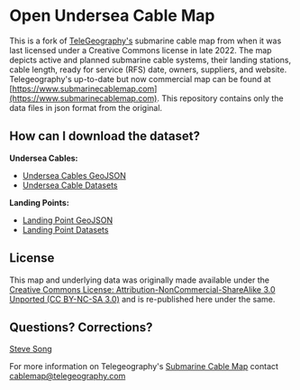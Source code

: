 
Open Undersea Cable Map
========================

This is a fork of [TeleGeography's](https://www.telegeography.com) submarine cable map from when it was last licensed under a Creative Commons license in late 2022. The map depicts active and planned submarine cable systems, their landing stations, cable length, ready for service (RFS) date, owners, suppliers, and website. Telegeography's up-to-date but now commercial map can be found at [https://www.submarinecablemap.com](https://www.submarinecablemap.com). This repository contains only the data files in json format from the original.

How can I download the dataset?
--------------------------------------------------

__Undersea Cables:__

* [Undersea Cables GeoJSON](https://raw.githubusercontent.com/stevesong/open_undersea_cable_map/main/cable-geo.json)
* [Undersea Cable Datasets](https://github.com/stevesong/open_undersea_cable_map/tree/main/cable)

__Landing Points:__

* [Landing Point GeoJSON](https://raw.githubusercontent.com/stevesong/open_undersea_cable_map/main/landing-point/landing-point-geo.json)
* [Landing Point Datasets](https://github.com/stevesong/open_undersea_cable_map/tree/main/landing-point)


License
------------------------

This map and underlying data was originally made available under the [Creative Commons License: Attribution-NonCommercial-ShareAlike 3.0 Unported (CC BY-NC-SA 3.0)](https://creativecommons.org/licenses/by-nc-sa/3.0/) and is re-published here under the same.


Questions? Corrections?
------------------------
[Steve Song](https://manypossibilities.net/contact/)

For more information on Telegeography's [Submarine Cable Map](https://www.submarinecablemap.com/) contact [cablemap@telegeography.com](mailto:cablemap@telegeography.com)
